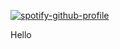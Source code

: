 [![spotify-github-profile](https://spotify-github-profile.vercel.app/api/view?uid=xyeng2f79a42skdqpzy8yt6bo&cover_image=true)](https://github.com/kittinan/spotify-github-profile)

<html>
  <body>
  <p> Hello </p>
  </body>
  </html>
